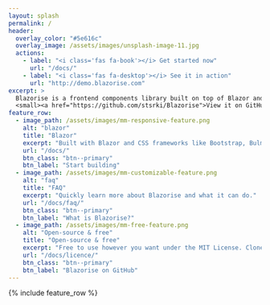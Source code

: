```yaml
---
layout: splash
permalink: /
header:
  overlay_color: "#5e616c"
  overlay_image: /assets/images/unsplash-image-11.jpg
  actions:
    - label: "<i class='fas fa-book'></i> Get started now"
      url: "/docs/"
    - label: "<i class='fas fa-desktop'></i> See it in action"
      url: "http://demo.blazorise.com"
excerpt: >
  Blazorise is a frontend components library built on top of Blazor and CSS frameworks like Bootstrap, Bulma and Material.<br />
  <small><a href="https://github.com/stsrki/Blazorise">View it on GitHub</a></small>
feature_row:
  - image_path: /assets/images/mm-responsive-feature.png
    alt: "blazor"
    title: "Blazor"
    excerpt: "Built with Blazor and CSS frameworks like Bootstrap, Bulma or Material."
    url: "/docs/"
    btn_class: "btn--primary"
    btn_label: "Start building"
  - image_path: /assets/images/mm-customizable-feature.png
    alt: "faq"
    title: "FAQ"
    excerpt: "Quickly learn more about Blazorise and what it can do."
    url: "/docs/faq/"
    btn_class: "btn--primary"
    btn_label: "What is Blazorise?"
  - image_path: /assets/images/mm-free-feature.png
    alt: "Open-source & free"
    title: "Open-source & free"
    excerpt: "Free to use however you want under the MIT License. Clone it, fork it, customize it... whatever!"
    url: "/docs/licence/"
    btn_class: "btn--primary"
    btn_label: "Blazorise on GitHub"
---
```


{% include feature_row %}